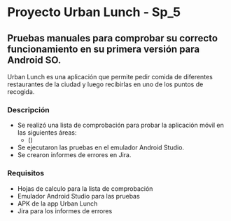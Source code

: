# Proyecto Urban Lunch - Sp_5

## Pruebas manuales para comprobar su correcto funcionamiento en su primera versión para Android SO.

Urban Lunch es una aplicación que permite pedir comida de diferentes restaurantes de la ciudad y luego recibirlas en uno de los puntos de recogida.

### Descripción

- Se realizó una lista de comprobación para probar la aplicación móvil en las siguientes áreas:
  - ()
- Se ejecutaron las pruebas en el emulador Android Studio.
- Se crearon informes de errores en Jira.

### Requisitos

- Hojas de calculo para la lista de comprobación
- Emulador Android Studio para las pruebas
- APK de la app Urban Lunch
- Jira para los informes de errores
